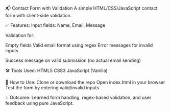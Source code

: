📬 Contact Form with Validation
A simple HTML/CSS/JavaScript contact form with client-side validation.

✅ Features:
Input fields: Name, Email, Message

Validation for:

Empty fields
Valid email format using regex
Error messages for invalid inputs

Success message on valid submission (no actual email sending)

🛠️ Tools Used:
HTML5
CSS3
JavaScript (Vanilla)

📂 How to Use:
Clone or download the repo
Open index.html in your browser
Test the form by entering valid/invalid inputs

💡 Outcome:
Learned form handling, regex-based validation, and user feedback using pure JavaScript.
